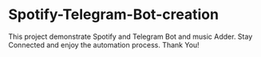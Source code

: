 # Spotify-Telegram-Bot-creation
This project demonstrate Spotify and Telegram Bot and music Adder.
Stay Connected and enjoy the automation process.
Thank You!

